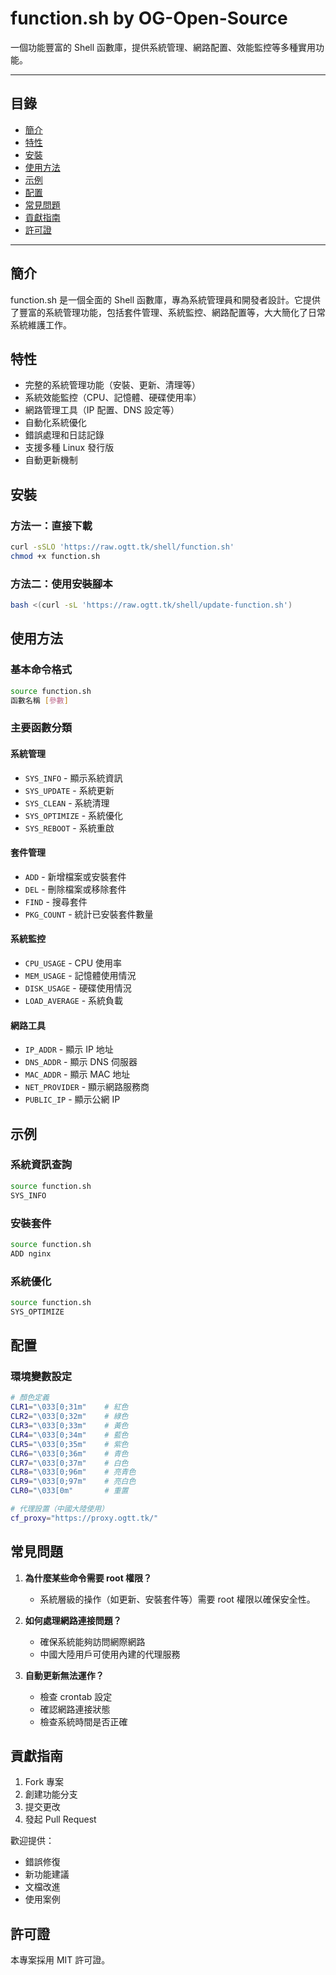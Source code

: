 # function.sh by OG-Open-Source

一個功能豐富的 Shell 函數庫，提供系統管理、網路配置、效能監控等多種實用功能。

---

## 目錄
- [簡介](#簡介)
- [特性](#特性)
- [安裝](#安裝)
- [使用方法](#使用方法)
- [示例](#示例)
- [配置](#配置)
- [常見問題](#常見問題)
- [貢獻指南](#貢獻指南)
- [許可證](#許可證)

---

## 簡介

function.sh 是一個全面的 Shell 函數庫，專為系統管理員和開發者設計。它提供了豐富的系統管理功能，包括套件管理、系統監控、網路配置等，大大簡化了日常系統維護工作。

## 特性

- 完整的系統管理功能（安裝、更新、清理等）
- 系統效能監控（CPU、記憶體、硬碟使用率）
- 網路管理工具（IP 配置、DNS 設定等）
- 自動化系統優化
- 錯誤處理和日誌記錄
- 支援多種 Linux 發行版
- 自動更新機制

## 安裝

### 方法一：直接下載

```bash
curl -sSLO 'https://raw.ogtt.tk/shell/function.sh'
chmod +x function.sh
```

### 方法二：使用安裝腳本

```bash
bash <(curl -sL 'https://raw.ogtt.tk/shell/update-function.sh')
```

## 使用方法

### 基本命令格式

```bash
source function.sh
函數名稱 [參數]
```

### 主要函數分類

#### 系統管理
- `SYS_INFO` - 顯示系統資訊
- `SYS_UPDATE` - 系統更新
- `SYS_CLEAN` - 系統清理
- `SYS_OPTIMIZE` - 系統優化
- `SYS_REBOOT` - 系統重啟

#### 套件管理
- `ADD` - 新增檔案或安裝套件
- `DEL` - 刪除檔案或移除套件
- `FIND` - 搜尋套件
- `PKG_COUNT` - 統計已安裝套件數量

#### 系統監控
- `CPU_USAGE` - CPU 使用率
- `MEM_USAGE` - 記憶體使用情況
- `DISK_USAGE` - 硬碟使用情況
- `LOAD_AVERAGE` - 系統負載

#### 網路工具
- `IP_ADDR` - 顯示 IP 地址
- `DNS_ADDR` - 顯示 DNS 伺服器
- `MAC_ADDR` - 顯示 MAC 地址
- `NET_PROVIDER` - 顯示網路服務商
- `PUBLIC_IP` - 顯示公網 IP

## 示例

### 系統資訊查詢
```bash
source function.sh
SYS_INFO
```

### 安裝套件
```bash
source function.sh
ADD nginx
```

### 系統優化
```bash
source function.sh
SYS_OPTIMIZE
```

## 配置

### 環境變數設定

```bash
# 顏色定義
CLR1="\033[0;31m"    # 紅色
CLR2="\033[0;32m"    # 綠色
CLR3="\033[0;33m"    # 黃色
CLR4="\033[0;34m"    # 藍色
CLR5="\033[0;35m"    # 紫色
CLR6="\033[0;36m"    # 青色
CLR7="\033[0;37m"    # 白色
CLR8="\033[0;96m"    # 亮青色
CLR9="\033[0;97m"    # 亮白色
CLR0="\033[0m"       # 重置

# 代理設置（中國大陸使用）
cf_proxy="https://proxy.ogtt.tk/"
```

## 常見問題

1. **為什麼某些命令需要 root 權限？**
   - 系統層級的操作（如更新、安裝套件等）需要 root 權限以確保安全性。

2. **如何處理網路連接問題？**
   - 確保系統能夠訪問網際網路
   - 中國大陸用戶可使用內建的代理服務

3. **自動更新無法運作？**
   - 檢查 crontab 設定
   - 確認網路連接狀態
   - 檢查系統時間是否正確

## 貢獻指南

1. Fork 專案
2. 創建功能分支
3. 提交更改
4. 發起 Pull Request

歡迎提供：
- 錯誤修復
- 新功能建議
- 文檔改進
- 使用案例

## 許可證

本專案採用 MIT 許可證。
